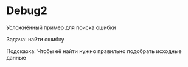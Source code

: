 # Debug2
Усложнённый пример для поиска ошибки

Задача: найти ошибку

Подсказка: Чтобы её найти нужно правильно подобрать исходные данные
